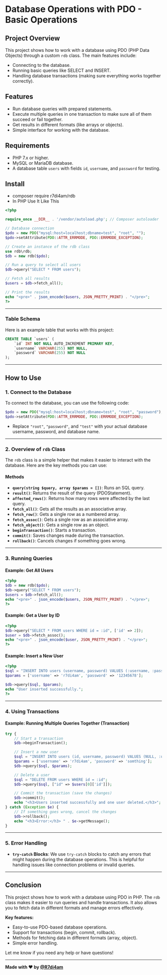 

# **Database Operations with PDO - Basic Operations**

## **Project Overview**

This project shows how to work with a database using PDO (PHP Data Objects) through a custom `rdb` class. The main features include:

- Connecting to the database.
- Running basic queries like SELECT and INSERT.
- Handling database transactions (making sure everything works together correctly).

## **Features**

- Run database queries with prepared statements.
- Execute multiple queries in one transaction to make sure all of them succeed or fail together.
- Get results in different formats (like arrays or objects).
- Simple interface for working with the database.

## **Requirements**

- PHP 7.x or higher.
- MySQL or MariaDB database.
- A database table `users` with fields `id`, `username`, and `password` for testing.

## **Install**
- composer require r7di4am/rdb
- In PHP Use It Like This
```php
<?php

require_once __DIR__ . '/vendor/autoload.php'; // Composer autoloader

// Database connection
$pdo = new PDO("mysql:host=localhost;dbname=test", "root", "");
$pdo->setAttribute(PDO::ATTR_ERRMODE, PDO::ERRMODE_EXCEPTION);

// Create an instance of the rdb class
use rdb\rdb;
$db = new rdb($pdo);

// Run a query to select all users
$db->query("SELECT * FROM users");

// Fetch all results
$users = $db->fetch_all();

// Print the results
echo "<pre>" . json_encode($users, JSON_PRETTY_PRINT) . "</pre>";
?>
```
---
### **Table Schema**

Here is an example table that works with this project:

```sql
CREATE TABLE `users` (
    `id` INT NOT NULL AUTO_INCREMENT PRIMARY KEY,
    `username` VARCHAR(255) NOT NULL,
    `password` VARCHAR(255) NOT NULL
);
```

---

## **How to Use**

### **1. Connect to the Database**

To connect to the database, you can use the following code:

```php
$pdo = new PDO("mysql:host=localhost;dbname=test", "root", "password");
$pdo->setAttribute(PDO::ATTR_ERRMODE, PDO::ERRMODE_EXCEPTION);
```

- Replace `"root"`, `"password"`, and `"test"` with your actual database username, password, and database name.

---

### **2. Overview of `rdb` Class**

The `rdb` class is a simple helper that makes it easier to interact with the database. Here are the key methods you can use:

#### **Methods**

- **`query(string $query, array $params = [])`**: Runs an SQL query.
- **`result()`**: Returns the result of the query (PDOStatement).
- **`affected_rows()`**: Returns how many rows were affected by the last query.
- **`fetch_all()`**: Gets all the results as an associative array.
- **`fetch_row()`**: Gets a single row as a numbered array.
- **`fetch_assoc()`**: Gets a single row as an associative array.
- **`fetch_object()`**: Gets a single row as an object.
- **`beginTransaction()`**: Starts a transaction.
- **`commit()`**: Saves changes made during the transaction.
- **`rollback()`**: Cancels changes if something goes wrong.

---

### **3. Running Queries**

#### **Example: Get All Users**

```php
<?php
$db = new rdb($pdo);
$db->query("SELECT * FROM users");
$users = $db->fetch_all();
echo "<pre>" . json_encode($users, JSON_PRETTY_PRINT) . "</pre>";
?>
```

#### **Example: Get a User by ID**

```php
<?php
$db->query("SELECT * FROM users WHERE id = :id", ['id' => 2]);
$user = $db->fetch_assoc();
echo "<pre>" . json_encode($user, JSON_PRETTY_PRINT) . "</pre>";
?>
```

#### **Example: Insert a New User**

```php
<?php
$sql = "INSERT INTO users (username, password) VALUES (:username, :password)";
$params = ['username' => 'r7di4am', 'password' => '12345678'];

$db->query($sql, $params);
echo "User inserted successfully.";
?>
```

---

### **4. Using Transactions**

#### **Example: Running Multiple Queries Together (Transaction)**

```php
try {
    // Start a transaction
    $db->beginTransaction();

    // Insert a new user
    $sql = "INSERT INTO users (id, username, password) VALUES (NULL, :username, :password)";
    $params = ['username' => 'r7di4am', 'password' => 'somthing'];
    $db->query($sql, $params);

    // Delete a user
    $sql = "DELETE FROM users WHERE id = :id";
    $db->query($sql, ["id" => $users[0]['id']]);

    // Commit the transaction (save the changes)
    $db->commit();
    echo "<h3>Users inserted successfully and one user deleted.</h3>";
} catch (Exception $e) {
    // If something goes wrong, cancel the changes
    $db->rollback();
    echo "<h3>Error:</h3> " . $e->getMessage();
}
```

---

### **5. Error Handling**

- **`try-catch` Blocks**: We use `try-catch` blocks to catch any errors that might happen during the database operations. This is helpful for handling issues like connection problems or invalid queries.

---

## **Conclusion**

This project shows how to work with a database using PDO in PHP. The `rdb` class makes it easier to run queries and handle transactions. It also allows you to fetch data in different formats and manage errors effectively.

**Key features:**
- Easy-to-use PDO-based database operations.
- Support for transactions (begin, commit, rollback).
- Methods for fetching data in different formats (array, object).
- Simple error handling.

Let me know if you need any help or have questions!

---

**Made with ❤️ by [@R7di4am](https://github.com/R7di4am)**